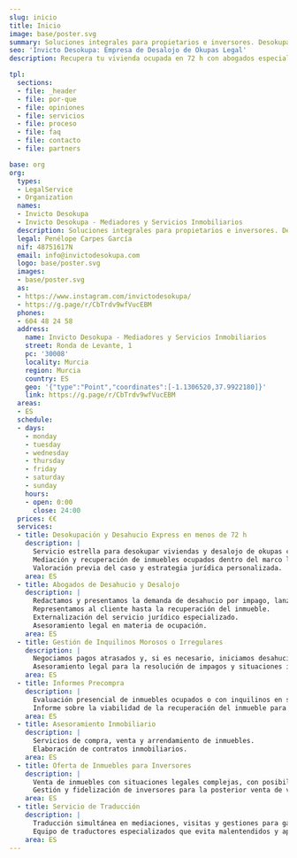 ```yaml
---
slug: inicio
title: Inicio
image: base/poster.svg
summary: Soluciones integrales para propietarios e inversores. Desokupación legal, gestión de inquilinos morosos, informes precompra y asesoramiento inmobiliario.
seo: 'Invicto Desokupa: Empresa de Desalojo de Okupas Legal'
description: Recupera tu vivienda ocupada en 72 h con abogados especialistas en desahucios. Desokupación 100 % legal, en toda España. Presupuesto gratis 24 h.

tpl:
  sections:
  - file: _header
  - file: por-que
  - file: opiniones
  - file: servicios
  - file: proceso
  - file: faq
  - file: contacto
  - file: partners

base: org
org:
  types:
  - LegalService
  - Organization
  names:
  - Invicto Desokupa
  - Invicto Desokupa - Mediadores y Servicios Inmobiliarios
  description: Soluciones integrales para propietarios e inversores. Desokupación legal, gestión de inquilinos morosos, informes precompra y asesoramiento inmobiliario.
  legal: Penélope Carpes García
  nif: 48751617N
  email: info@invictodesokupa.com
  logo: base/poster.svg
  images:
  - base/poster.svg
  as:
  - https://www.instagram.com/invictodesokupa/
  - https://g.page/r/CbTrdv9wfVucEBM
  phones:
  - 604 48 24 58
  address:
    name: Invicto Desokupa - Mediadores y Servicios Inmobiliarios
    street: Ronda de Levante, 1
    pc: '30008'
    locality: Murcia
    region: Murcia
    country: ES
    geo: '{"type":"Point","coordinates":[-1.1306520,37.9922180]}'
    link: https://g.page/r/CbTrdv9wfVucEBM
  areas:
  - ES
  schedule:
  - days:
    - monday
    - tuesday
    - wednesday
    - thursday
    - friday
    - saturday
    - sunday
    hours:
    - open: 0:00
      close: 24:00
  prices: €€
  services:
  - title: Desokupación y Desahucio Express en menos de 72 h
    description: |
      Servicio estrella para desokupar viviendas y desalojo de okupas con cambio de cerradura en menos de tres días.
      Mediación y recuperación de inmuebles ocupados dentro del marco legal.
      Valoración previa del caso y estrategia jurídica personalizada.
    area: ES
  - title: Abogados de Desahucio y Desalojo
    description: |
      Redactamos y presentamos la demanda de desahucio por impago, lanzamientos y reclamaciones de rentas.
      Representamos al cliente hasta la recuperación del inmueble.
      Externalización del servicio jurídico especializado.
      Asesoramiento legal en materia de ocupación.
    area: ES
  - title: Gestión de Inquilinos Morosos o Irregulares
    description: |
      Negociamos pagos atrasados y, si es necesario, iniciamos desahucio de okupas o alquileres fraudulentos mediante demanda *exprés*.
      Asesoramiento legal para la resolución de impagos y situaciones irregulares.
    area: ES
  - title: Informes Precompra
    description: |
      Evaluación presencial de inmuebles ocupados o con inquilinos en situación irregular.
      Informe sobre la viabilidad de la recuperación del inmueble para inversores o compradores interesados.
    area: ES
  - title: Asesoramiento Inmobiliario
    description: |
      Servicios de compra, venta y arrendamiento de inmuebles.
      Elaboración de contratos inmobiliarios.
    area: ES
  - title: Oferta de Inmuebles para Inversores
    description: |
      Venta de inmuebles con situaciones legales complejas, con posibilidad de contratación de nuestros servicios jurídicos para su recuperación.
      Gestión y fidelización de inversores para la posterior venta de viviendas recuperadas.
    area: ES
  - title: Servicio de Traducción
    description: |
      Traducción simultánea en mediaciones, visitas y gestiones para garantizar comunicación fluida.
      Equipo de traductores especializados que evita malentendidos y aporta total transparencia al proceso.
    area: ES
---
```

